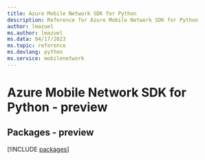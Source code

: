 ```yaml
---
title: Azure Mobile Network SDK for Python
description: Reference for Azure Mobile Network SDK for Python
author: lmazuel
ms.author: lmazuel
ms.data: 04/17/2023
ms.topic: reference
ms.devlang: python
ms.service: mobilenetwork
---
```

# Azure Mobile Network SDK for Python - preview
## Packages - preview
[!INCLUDE [packages](mobile-network-index.md)]